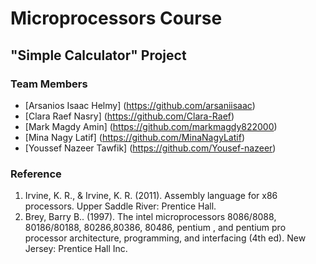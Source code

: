 # Microprocessors Course
## "Simple Calculator" Project
### Team Members
- [Arsanios Isaac Helmy] (https://github.com/arsaniisaac)
- [Clara Raef Nasry] (https://github.com/Clara-Raef)
- [Mark Magdy Amin] (https://github.com/markmagdy822000)
- [Mina Nagy Latif] (https://github.com/MinaNagyLatif)
- [Youssef Nazeer Tawfik] (https://github.com/Yousef-nazeer)


### Reference
1. Irvine, K. R., & Irvine, K. R. (2011). Assembly language for x86 processors. Upper Saddle River: Prentice Hall.
2. Brey, Barry B.. (1997). The intel microprocessors 8086/8088, 80186/80188, 80286,80386, 80486, pentium , and pentium pro processor architecture, programming, and interfacing (4th ed). New Jersey: Prentice Hall Inc.




